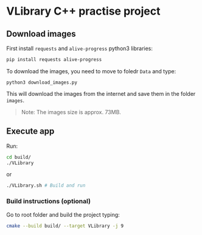 # VLibrary C++ practise project

## Download images
First install `requests` and `alive-progress` python3 libraries:
```bash
pip install requests alive-progress
```

To download the images, you need to move to foledr `Data` and type:
```
python3 download_images.py
```
This will download the images from the internet and save them in the folder `images`.
> Note: The images size is approx. 73MB.

## Execute app

Run:
```bash
cd build/
./VLibrary
```
or 
```bash
./VLibrary.sh # Build and run
```

###  Build instructions (optional)

Go to root folder and build the project typing:
```bash
cmake --build build/ --target VLibrary -j 9
```


